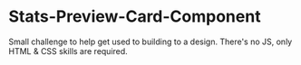 # Stats-Preview-Card-Component
Small challenge to help get used to building to a design. There's no JS, only HTML &amp; CSS skills are required.
